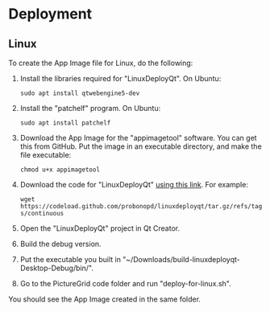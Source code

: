 # Deployment

## Linux

To create the App Image file for Linux, do the following:

1. Install the libraries required for "LinuxDeployQt". On Ubuntu:

	```sudo apt install qtwebengine5-dev```

1. Install the "patchelf" program. On Ubuntu:

	```sudo apt install patchelf```

1. Download the App Image for the "appimagetool" software. You can get this from GitHub. Put the image in an executable directory, and make the file executable:

	```chmod u+x appimagetool```

1. Download the code for "LinuxDeployQt" [using this link](https://github.com/probonopd/linuxdeployqt/releases/tag/continuous). For example:

	```wget https://codeload.github.com/probonopd/linuxdeployqt/tar.gz/refs/tags/continuous```

1. Open the "LinuxDeployQt" project in Qt Creator.
1. Build the debug version.
1. Put the executable you built in "~/Downloads/build-linuxdeployqt-Desktop-Debug/bin/".
1. Go to the PictureGrid code folder and run "deploy-for-linux.sh".

You should see the App Image created in the same folder.
